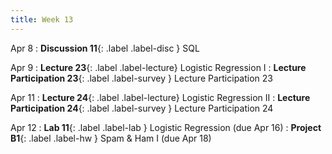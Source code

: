 ```yaml
---
title: Week 13
---
```


Apr 8
: **Discussion 11**{: .label .label-disc } SQL

Apr 9
: **Lecture 23**{: .label .label-lecture} Logistic Regression I
: **Lecture Participation 23**{: .label .label-survey } Lecture Participation 23

Apr 11
: **Lecture 24**{: .label .label-lecture} Logistic Regression II
: **Lecture Participation 24**{: .label .label-survey } Lecture Participation 24


Apr 12
: **Lab 11**{: .label .label-lab }  Logistic Regression (due Apr 16)
: **Project B1**{: .label .label-hw } Spam & Ham I (due Apr 18)